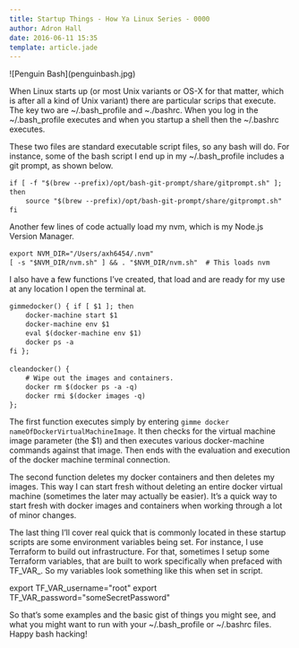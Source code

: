 ```yaml
---
title: Startup Things - How Ya Linux Series - 0000
author: Adron Hall
date: 2016-06-11 15:35
template: article.jade
---
```

<div class="image float-right">
    ![Penguin Bash](penguinbash.jpg)
</div>

When Linux starts up (or most Unix variants or OS-X for that matter, which is after all a kind of Unix variant) there are particular scrips that execute. The key two are ~/.bash_profile and ~./bashrc. When you log in the ~/.bash_profile executes and when you startup a shell then the ~/.bashrc executes.

These two files are standard executable script files, so any bash will do. For instance, some of the bash script I end up in my ~/.bash_profile includes a git prompt, as shown below.

<span class="more"></span>

    if [ -f "$(brew --prefix)/opt/bash-git-prompt/share/gitprompt.sh" ]; then
        source "$(brew --prefix)/opt/bash-git-prompt/share/gitprompt.sh"
    fi

Another few lines of code actually load my nvm, which is my Node.js Version Manager.

    export NVM_DIR="/Users/axh6454/.nvm"
    [ -s "$NVM_DIR/nvm.sh" ] && . "$NVM_DIR/nvm.sh"  # This loads nvm

I also have a few functions I’ve created, that load and are ready for my use at  any location I open the terminal at.

    gimmedocker() { if [ $1 ]; then
        docker-machine start $1
        docker-machine env $1
        eval $(docker-machine env $1)
        docker ps -a
    fi };

    cleandocker() {
        # Wipe out the images and containers.
        docker rm $(docker ps -a -q)
        docker rmi $(docker images -q)
    };

The first function executes simply by entering `gimme docker nameOfDockerVirtualMachineImage`. It then checks for the virtual machine image parameter (the $1) and then executes various docker-machine commands against that image. Then ends with the evaluation and execution of the docker machine terminal connection.

The second function deletes my docker containers and then deletes my images. This way I can start fresh without deleting an entire docker virtual machine (sometimes the later may actually be easier). It’s a quick way to start fresh with docker images and containers when working through a lot of minor changes.

The last thing I’ll cover real quick that is commonly located in these startup scripts are some environment variables being set. For instance, I use Terraform to build out infrastructure. For that, sometimes I setup some Terraform variables, that are built to work specifically when prefaced with TF_VAR_. So my variables look something like this when set in script.

export TF_VAR_username="root"
export TF_VAR_password="someSecretPassword"

So that’s some examples and the basic gist of things you might see, and what you might want to run with your ~/.bash_profile or ~/.bashrc files. Happy bash hacking!